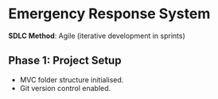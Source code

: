 # Emergency Response System  
**SDLC Method**: Agile (iterative development in sprints)  

## Phase 1: Project Setup  
- MVC folder structure initialised.  
- Git version control enabled.